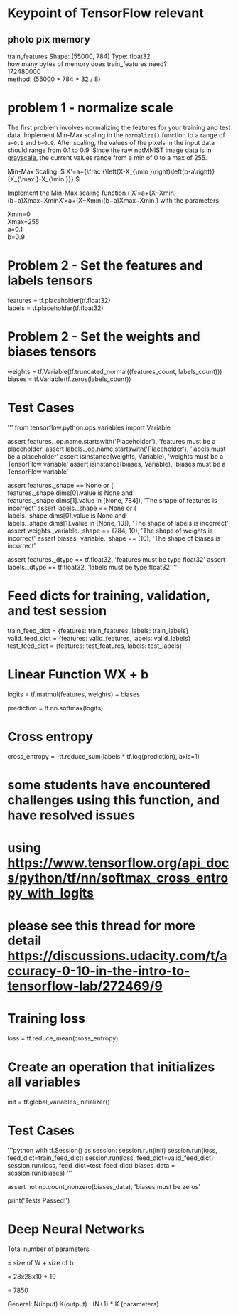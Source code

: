 # Keypoint of TensorFlow relevant
## photo pix memory

train_features Shape: (55000, 784) Type: float32   
how many bytes of memory does train_features need?   
172480000   
method: (55000 * 784 * 32 / 8)

# problem 1 - normalize scale
The first problem involves normalizing the features for your training and test data.
Implement Min-Max scaling in the `normalize()` function to a range of `a=0.1` and `b=0.9`. After scaling, the values of the pixels in the input data should range from 0.1 to 0.9.
Since the raw notMNIST image data is in [grayscale](https://en.wikipedia.org/wiki/Grayscale), the current values range from a min of 0 to a max of 255.

Min-Max Scaling:
$
X'=a+{\frac {\left(X-X_{\min }\right)\left(b-a\right)}{X_{\max }-X_{\min }}}
$

Implement the Min-Max scaling function ( X′=a+(X−Xmin)(b−a)Xmax−XminX′=a+(X−Xmin)(b−a)Xmax−Xmin ) with the parameters:

Xmin=0  
Xmax=255  
a=0.1  
b=0.9  

# Problem 2 - Set the features and labels tensors
features = tf.placeholder(tf.float32)   
labels = tf.placeholder(tf.float32)

# Problem 2 - Set the weights and biases tensors
weights = tf.Variable(tf.truncated_normal((features_count, labels_count)))   
biases = tf.Variable(tf.zeros(labels_count))


# Test Cases   
'''
from tensorflow.python.ops.variables import Variable

assert features._op.name.startswith('Placeholder'), 'features must be a placeholder'
assert labels._op.name.startswith('Placeholder'), 'labels must be a placeholder'
assert isinstance(weights, Variable), 'weights must be a TensorFlow variable'
assert isinstance(biases, Variable), 'biases must be a TensorFlow variable'

assert features._shape == None or (\
    features._shape.dims[0].value is None and\
    features._shape.dims[1].value in [None, 784]), 'The shape of features is incorrect'
assert labels._shape  == None or (\
    labels._shape.dims[0].value is None and\
    labels._shape.dims[1].value in [None, 10]), 'The shape of labels is incorrect'
assert weights._variable._shape == (784, 10), 'The shape of weights is incorrect'
assert biases._variable._shape == (10), 'The shape of biases is incorrect'

assert features._dtype == tf.float32, 'features must be type float32'
assert labels._dtype == tf.float32, 'labels must be type float32'
'''

# Feed dicts for training, validation, and test session
train_feed_dict = {features: train_features, labels: train_labels}
valid_feed_dict = {features: valid_features, labels: valid_labels}
test_feed_dict = {features: test_features, labels: test_labels}

# Linear Function WX + b
logits = tf.matmul(features, weights) + biases

prediction = tf.nn.softmax(logits)

# Cross entropy
cross_entropy = -tf.reduce_sum(labels * tf.log(prediction), axis=1)

# some students have encountered challenges using this function, and have resolved issues
# using https://www.tensorflow.org/api_docs/python/tf/nn/softmax_cross_entropy_with_logits
# please see this thread for more detail https://discussions.udacity.com/t/accuracy-0-10-in-the-intro-to-tensorflow-lab/272469/9

# Training loss
loss = tf.reduce_mean(cross_entropy)

# Create an operation that initializes all variables
init = tf.global_variables_initializer()

# Test Cases   
'''python
with tf.Session() as session:
    session.run(init)
    session.run(loss, feed_dict=train_feed_dict)
    session.run(loss, feed_dict=valid_feed_dict)
    session.run(loss, feed_dict=test_feed_dict)
    biases_data = session.run(biases)
'''

assert not np.count_nonzero(biases_data), 'biases must be zeros'

print('Tests Passed!')


# Deep Neural Networks

Total number of parameters

= size of W + size of b

= 28x28x10 + 10

= 7850

General: N(input) K(output) :
(N+1) * K (parameters)
